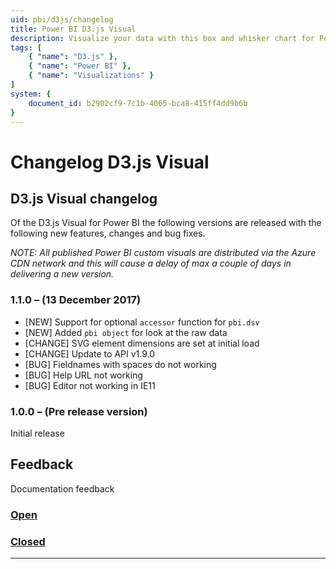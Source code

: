 ```yaml
---
uid: pbi/d3js/changelog
title: Power BI D3.js Visual
description: Visualize your data with this box and whisker chart for Power BI. A box and whisker chart shows basic statistical information of a dataset.
tags: [
    { "name": "D3.js" }, 
    { "name": "Power BI" },
    { "name": "Visualizations" }
]
system: {
    document_id: b2902cf9-7c1b-4065-bca8-415ff4dd9b6b
}
---
```

# Changelog D3.js Visual

## D3.js Visual changelog

Of the D3.js Visual for Power BI the following versions are released with the following new features, changes and bug fixes.

*NOTE: All published Power BI custom visuals are distributed via the Azure CDN network and this will cause a delay of max a couple of days in delivering a new version.*

### 1.1.0 – (13 December 2017)

- [NEW] Support for optional `accessor` function for `pbi.dsv`
- [NEW] Added `pbi object` for look at the raw data
- [CHANGE] SVG element dimensions are set at initial load
- [CHANGE] Update to API v1.9.0
- [BUG] Fieldnames with spaces do not working
- [BUG] Help URL not working
- [BUG] Editor not working in IE11

### 1.0.0 – (Pre release version)

Initial release

## Feedback

Documentation feedback

### [**Open**](#tab/docs-open)

### [**Closed**](#tab/docs-closed)

***